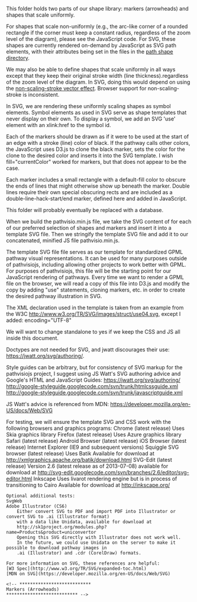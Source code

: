 This folder holds two parts of our shape library: markers (arrowheads) and shapes that scale uniformly.

For shapes that scale non-uniformly (e.g., the arc-like corner of a rounded
rectangle if the corner must keep a constant radius, regardless of the zoom level of the diagram), please
see the JavaScript code. For SVG, these shapes are currently rendered on-demand by JavaScript as SVG path elements, 
with their attributes being set in the files in the [path shape directory](../js/pathvisiojs/view/pathway-diagram/svg/node/path-shape).

We may also be able to define shapes that scale uniformly in all ways except that they keep their original
stroke width (line thickness).regardless of the zoom level of the diagram. In SVG, doing this would depend
on using the [non-scaling-stroke vector effect](http://www.w3.org/TR/SVGMobile12/painting.html#NonScalingStroke).
Browser support for non-scaling-stroke is inconsistent.

In SVG, we are rendering these uniformly scaling shapes as symbol elements. Symbol elements as used in SVG
serve as shape templates that never display on their own. To display a symbol, we add an SVG 'use' element with
an xlink:href to the symbol id.

Each of the markers should be drawn as if it were to be used at the start of an edge with a stroke (line)
color of black. If the pathway calls other colors, the JavaScript uses D3.js to clone the black marker, sets the color
for the clone to the desired color and inserts it into the SVG template. I wish fill="currentColor" worked for
markers, but that does not appear to be the case.

Each marker includes a small rectangle with a default-fill color to obscure the
ends of lines that might otherwise show up beneath the marker. Double lines require their own special
obscuring rects and are included as a double-line-hack-start/end marker, defined here and added in
JavaScript.

This folder will probably eventually be replaced with a database. 

When we build the pathvisio.min.js file, we take the SVG content of for each of our preferred selection of shapes
and markers and insert it into a template SVG file. Then we stringify the template SVG file and add it to our
concatenated, minified JS file pathvisio.min.js. 

The template SVG file file serves as our template for standardized GPML pathway visual representations.
It can be used for many purposes outside of pathvisiojs, including allowing
other projects to work better with GPML. For purposes of pathvisiojs, this file will
be the starting point for our JavaScript rendering of pathways. Every time we want to
render a GPML file on the browser, we will read a copy of this file into D3.js and
modify the copy by adding "use" statements, cloning markers, etc. in order to create
the desired pathway illustration in SVG.

The XML declaration used in the template is taken from an example from the W3C 
<http://www.w3.org/TR/SVG/images/struct/use04.svg>,
except I added:
encoding="UTF-8" 

We will want to change standalone to yes if we keep the CSS and
JS all inside this document.

Doctypes are not needed for SVG, and jwatt discourages their use:
https://jwatt.org/svg/authoring/.

Style guides can be arbitrary, but for consistency of SVG markup for the pathvisiojs project,
	I suggest using JS Watt's SVG authoring advice and Google's HTML and JavaScript Guides:
	https://jwatt.org/svg/authoring/
	http://google-styleguide.googlecode.com/svn/trunk/htmlcssguide.xml
	http://google-styleguide.googlecode.com/svn/trunk/javascriptguide.xml

JS Watt's advice is referenced from MDN:
https://developer.mozilla.org/en-US/docs/Web/SVG

For testing, we will ensure the template SVG and CSS work with the following browsers and graphics programs:
Chrome (latest release)
	Uses Skia graphics library
Firefox (latest release)
	Uses Azure graphics library
	Safari (latest release)
	Android Browser (latest release)
	iOS Browser (latest release)
	Internet Explorer (IE9 and subsequent versions)
Squiggle SVG browser (latest release)
	Uses Batik 
	Available for download at http://xmlgraphics.apache.org/batik/download.html
SVG-Edit (latest release)
	Version 2.6 (latest release as of 2013-07-08) available for download at 
	http://svg-edit.googlecode.com/svn/branches/2.6/editor/svg-editor.html
	Inkscape
	Uses livarot rendering engine but is in process of transitioning to Cairo
	Available for download at http://inkscape.org/

	Optional additional tests:
	SvgWeb
	Adobe Illustrator (CS6)
		Either convert SVG to PDF and import PDF into Illustrator or convert SVG to .ai (Illustrator format)
		with a data like Unidata, available for download at
		http://sk1project.org/modules.php?name=Products&product=uniconvertor
		Opening this SVG directly with Illustrator does not work well.
		In the future, we could use Unidata on the server to make it possible to download pathway images in
		.ai (Illustrator) and .cdr (CorelDraw) formats.

	For more information on SVG, these references are helpful:
	[W3 Spec](http://www.w3.org/TR/SVG/expanded-toc.html)
	[MDN on SVG](https://developer.mozilla.org/en-US/docs/Web/SVG)

	<!-- ***************************
	Markers (Arrowheads) 
	*************************** -->




